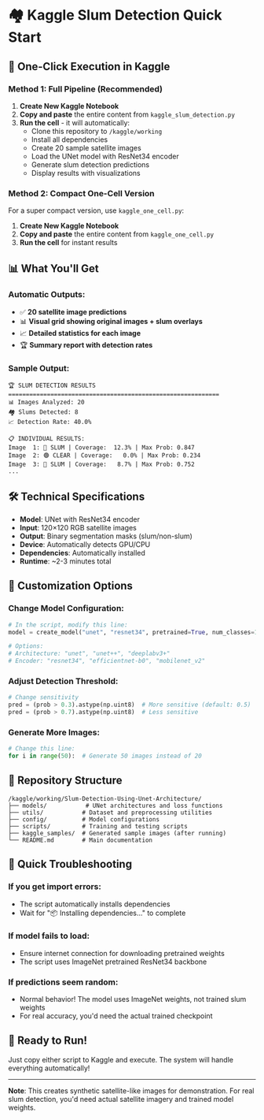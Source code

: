 # 🏘️ Kaggle Slum Detection Quick Start

## 🚀 One-Click Execution in Kaggle

### Method 1: Full Pipeline (Recommended)

1. **Create New Kaggle Notebook**
2. **Copy and paste** the entire content from `kaggle_slum_detection.py`
3. **Run the cell** - it will automatically:
   - Clone this repository to `/kaggle/working`
   - Install all dependencies
   - Create 20 sample satellite images
   - Load the UNet model with ResNet34 encoder
   - Generate slum detection predictions
   - Display results with visualizations

### Method 2: Compact One-Cell Version

For a super compact version, use `kaggle_one_cell.py`:

1. **Create New Kaggle Notebook**
2. **Copy and paste** the entire content from `kaggle_one_cell.py`
3. **Run the cell** for instant results

## 📊 What You'll Get

### Automatic Outputs:
- ✅ **20 satellite image predictions**
- 📊 **Visual grid showing original images + slum overlays**
- 📈 **Detailed statistics for each image**
- 🏆 **Summary report with detection rates**

### Sample Output:
```
🏆 SLUM DETECTION RESULTS
============================================================
📊 Images Analyzed: 20
🏘️ Slums Detected: 8
📈 Detection Rate: 40.0%

📋 INDIVIDUAL RESULTS:
Image  1: 🔴 SLUM | Coverage:  12.3% | Max Prob: 0.847
Image  2: 🟢 CLEAR | Coverage:   0.0% | Max Prob: 0.234
Image  3: 🔴 SLUM | Coverage:   8.7% | Max Prob: 0.752
...
```

## 🛠️ Technical Specifications

- **Model**: UNet with ResNet34 encoder
- **Input**: 120×120 RGB satellite images
- **Output**: Binary segmentation masks (slum/non-slum)
- **Device**: Automatically detects GPU/CPU
- **Dependencies**: Automatically installed
- **Runtime**: ~2-3 minutes total

## 🔧 Customization Options

### Change Model Configuration:
```python
# In the script, modify this line:
model = create_model("unet", "resnet34", pretrained=True, num_classes=1)

# Options:
# Architecture: "unet", "unet++", "deeplabv3+"
# Encoder: "resnet34", "efficientnet-b0", "mobilenet_v2"
```

### Adjust Detection Threshold:
```python
# Change sensitivity
pred = (prob > 0.3).astype(np.uint8)  # More sensitive (default: 0.5)
pred = (prob > 0.7).astype(np.uint8)  # Less sensitive
```

### Generate More Images:
```python
# Change this line:
for i in range(50):  # Generate 50 images instead of 20
```

## 📁 Repository Structure

```
/kaggle/working/Slum-Detection-Using-Unet-Architecture/
├── models/           # UNet architectures and loss functions
├── utils/           # Dataset and preprocessing utilities
├── config/          # Model configurations
├── scripts/         # Training and testing scripts
├── kaggle_samples/  # Generated sample images (after running)
└── README.md        # Main documentation
```

## 🎯 Quick Troubleshooting

### If you get import errors:
- The script automatically installs dependencies
- Wait for "📦 Installing dependencies..." to complete

### If model fails to load:
- Ensure internet connection for downloading pretrained weights
- The script uses ImageNet pretrained ResNet34 backbone

### If predictions seem random:
- Normal behavior! The model uses ImageNet weights, not trained slum weights
- For real accuracy, you'd need the actual trained checkpoint

## 🚀 Ready to Run!

Just copy either script to Kaggle and execute. The system will handle everything automatically!

---

**Note**: This creates synthetic satellite-like images for demonstration. For real slum detection, you'd need actual satellite imagery and trained model weights.
